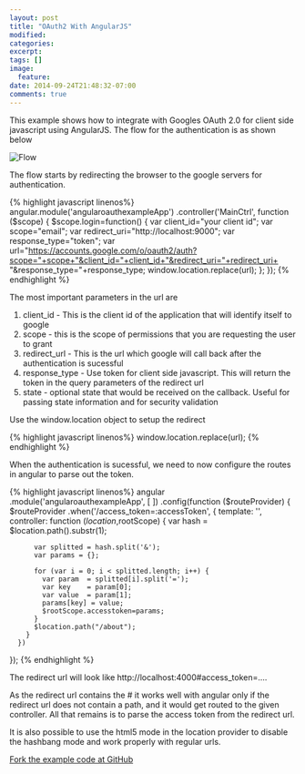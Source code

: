 ```yaml
---
layout: post
title: "OAuth2 With AngularJS"
modified:
categories: 
excerpt:
tags: []
image:
  feature:
date: 2014-09-24T21:48:32-07:00
comments: true
---
```

This example shows how to integrate with Googles OAuth 2.0 for client side javascript using AngularJS.
The flow for the authentication is as shown below

![Flow](https://developers.google.com/accounts/images/tokenflow.png)

The flow starts by redirecting the browser to the google servers for authentication.

{% highlight javascript linenos%}
angular.module('angularoauthexampleApp')
  .controller('MainCtrl', function ($scope) {
    $scope.login=function() {
    	var client_id="your client id";
    	var scope="email";
    	var redirect_uri="http://localhost:9000";
    	var response_type="token";
    	var url="https://accounts.google.com/o/oauth2/auth?scope="+scope+"&client_id="+client_id+"&redirect_uri="+redirect_uri+
    	"&response_type="+response_type;
    	window.location.replace(url);
    };
  });
  {% endhighlight %}

The most important parameters in the url are

1. client_id - This is the client id of the application that will identify itself to google
2. scope - this is the scope of permissions that you are requesting the user to grant
3. redirect_url - This is the url which google will call back after the authentication is sucessful
4. response_type - Use token for client side javascript. This will return the token in the query parameters of the redirect url
5. state - optional state that would be received on the callback. Useful for passing state information and for security validation

Use the window.location object to setup the redirect

{% highlight javascript linenos%} 
   	window.location.replace(url);
{% endhighlight %}

When the authentication is sucessful, we need to now configure the routes in angular to parse out the token.

{% highlight javascript linenos%}
angular
  .module('angularoauthexampleApp', [
  ])
  .config(function ($routeProvider) {
    $routeProvider
      .when('/access_token=:accessToken', {
        template: '',
        controller: function ($location,$rootScope) {
          var hash = $location.path().substr(1);
          
          var splitted = hash.split('&');
          var params = {};

          for (var i = 0; i < splitted.length; i++) {
            var param  = splitted[i].split('=');
            var key    = param[0];
            var value  = param[1];
            params[key] = value;
            $rootScope.accesstoken=params;
          }
          $location.path("/about");
        }
      })
  });
{% endhighlight %}

The redirect url will look like http://localhost:4000#access_token=....

As the redirect url contains the # it works well with angular only if the redirect url does not contain a path, and it would get routed to the given controller. All that remains is to parse the access token from the redirect url.

It is also possible to use the html5 mode in the location provider to disable the hashbang mode and work properly with regular urls.

[Fork the example code at GitHub](https://github.com/anandsekar/angularoauthexample)


